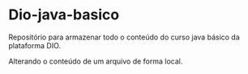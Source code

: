 # Dio-java-basico
Repositório para armazenar todo o conteúdo do curso java básico da plataforma DIO.  


Alterando o conteúdo de um arquivo de forma local.
